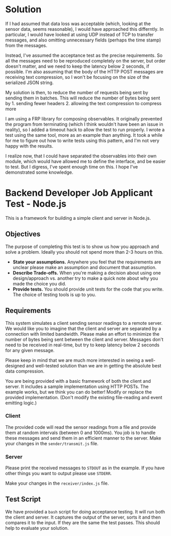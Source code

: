 # Solution

If I had assumed that data loss was acceptable (which, looking at the sensor data, seems reasonable), I would have approached this differntly. In particular, I would have looked at using UDP instead of TCP to transfer messages, and also omitting unnecessary fields (perhaps the time stamp) from the messages.

Instead, I've assumed the acceptance test as the precise requirements. So all the messages need to be reproduced completely on the server, but order doesn't matter, and we need to keep the latency below 2 seconds, if possible. I'm also assuming that the body of the HTTP POST messages are receiving text compression, so I won't be focusing on the size of the serialized JSON string.

My solution is then, to reduce the number of requests being sent by sending them in batches. This will reduce the number of bytes being sent by
	1. sending fewer headers
	2. allowing the text compression to compress more

I am using a FRP library for composing observables. It originally prevented the program from terminating (which I think wouldn't have been an issue in reality), so I added a timeout hack to allow the test to run properly. I wrote a test using the same tool, more as an example than anything. It took a while for me to figure out how to write tests using this pattern, and I'm not very happy with the results.

I realize now, that I could have separated the observables into their own module, which would have allowed me to define the interface, and be easier to test. But I digress, I've spent enough time on this. I hope I've demonstrated some knowledge.

# Backend Developer Job Applicant Test - Node.js

This is a framework for building a simple client and server in Node.js.  

## Objectives

The purpose of completing this test is to show us how you approach and solve a problem.  Ideally
you should not spend more than 2-3 hours on this.

- **State your assumptions.**  Anywhere you feel that the requirements are unclear please make
an assumption and document that assumption.
- **Describe Trade-offs.** When you're making a decision about using one design/approach vs. another
try to make a quick note about why you made the choice you did.
- **Provide tests.**  You should provide unit tests for the code that you write.  The choice of
testing tools is up to you.


## Requirements

This system simulates a client sending sensor readings to a remote server.  We would like you
to imagine that the client and server are separated by a connection with limited bandwidth.  Please
make an effort to minimize the number of bytes being sent between the client and server.  Messages
don't need to be received in real-time, but try to keep latency below 2 seconds for any given
message.

Please keep in mind that we are much more interested in seeing a well-designed and well-tested
solution than we are in getting the absolute best data compression.  

You are being provided with a basic framework of both the client and server.  It includes a sample
implementation using HTTP POSTs.  The example works, but we think you can do better!  Modify or
replace the provided implementation.  (Don't modify the existing file-reading and event emitting
logic.)

### Client

The provided code will read the sensor readings from a file and provide them at random intervals
(between 0 and 1000ms).  You job is to handle these messages and send them in an efficient manner
to the server.  Make your changes in the `sender/transmit.js` file.

### Server

Please print the received messages to `STDOUT` as in the example.  If you have other things you want
to output please use `STDERR`.

Make your changes in the `receiver/index.js` file.

## Test Script

We have provided a `bash` script for doing acceptance testing.  It will run both the client and
server.  It captures the output of the server, sorts it and then compares it to the input.  If they
are the same the test passes.  This should help to evaluate your solution.
